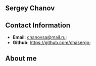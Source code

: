 ## Sergey Chanov

## Contact Information
- **Email**: chanovsa@mail.ru;
- **Github**: https://github.com/chasergo;
## About me


